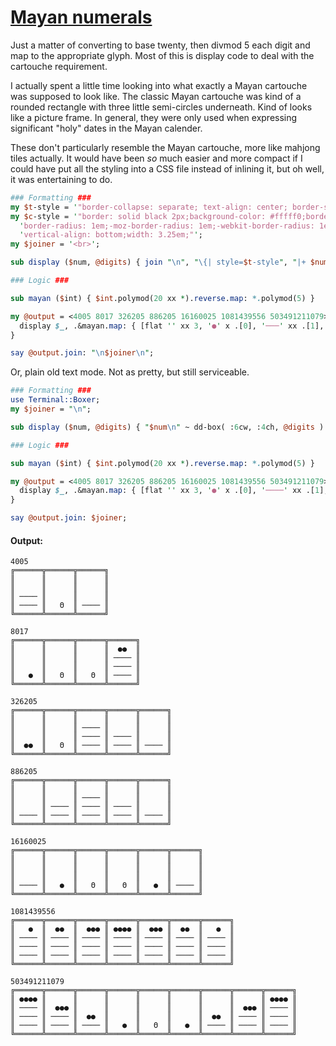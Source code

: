 [1]: https://rosettacode.org/wiki/Mayan_numerals

# [Mayan numerals][1]





Just a matter of converting to base twenty, then divmod 5 each digit and map to the appropriate glyph. Most of this is display code to deal with the cartouche requirement.



I actually spent a little time looking into what exactly a Mayan cartouche was supposed to look like. The classic Mayan cartouche was kind of a rounded rectangle with three little semi-circles underneath. Kind of looks like a picture frame. In general, they were only used when expressing significant "holy" dates in the Mayan calender.



These don't particularly resemble the Mayan cartouche, more like mahjong tiles actually. It would have been *so* much easier and more compact if I could have put all the styling into a CSS file instead of inlining it, but oh well, it was entertaining to do.

```perl
### Formatting ###
my $t-style = '"border-collapse: separate; text-align: center; border-spacing: 3px 0px;"';
my $c-style = '"border: solid black 2px;background-color: #fffff0;border-bottom: double 6px;'~
  'border-radius: 1em;-moz-border-radius: 1em;-webkit-border-radius: 1em;'~
  'vertical-align: bottom;width: 3.25em;"';
my $joiner = '<br>';

sub display ($num, @digits) { join "\n", "\{| style=$t-style", "|+ $num", '|-', (|@digits.map: {"| style=$c-style | $_"}), '|}' }

### Logic ###

sub mayan ($int) { $int.polymod(20 xx *).reverse.map: *.polymod(5) }

my @output = <4005 8017 326205 886205 16160025 1081439556 503491211079>.map: {
  display $_, .&mayan.map: { [flat '' xx 3, '●' x .[0], '───' xx .[1], ('Θ' if !.[0,1].sum)].tail(4).join: $joiner }
}

say @output.join: "\n$joiner\n";
```





































Or, plain old text mode. Not as pretty, but still serviceable.

```perl
### Formatting ###
use Terminal::Boxer;
my $joiner = "\n";

sub display ($num, @digits) { "$num\n" ~ dd-box( :6cw, :4ch, @digits ) }

### Logic ###

sub mayan ($int) { $int.polymod(20 xx *).reverse.map: *.polymod(5) }

my @output = <4005 8017 326205 886205 16160025 1081439556 503491211079>.map: {
  display $_, .&mayan.map: { [flat '' xx 3, '●' x .[0], '────' xx .[1], ('Θ' if !.[0,1].sum)].tail(4).join: $joiner }
}

say @output.join: $joiner;
```

#### Output:
```
4005
╔══════╦══════╦══════╗
║      ║      ║      ║
║      ║      ║      ║
║ ──── ║      ║      ║
║ ──── ║   Θ  ║ ──── ║
╚══════╩══════╩══════╝

8017
╔══════╦══════╦══════╦══════╗
║      ║      ║      ║  ●●  ║
║      ║      ║      ║ ──── ║
║      ║      ║      ║ ──── ║
║   ●  ║   Θ  ║   Θ  ║ ──── ║
╚══════╩══════╩══════╩══════╝

326205
╔══════╦══════╦══════╦══════╦══════╗
║      ║      ║      ║      ║      ║
║      ║      ║ ──── ║      ║      ║
║      ║      ║ ──── ║ ──── ║      ║
║  ●●  ║   Θ  ║ ──── ║ ──── ║ ──── ║
╚══════╩══════╩══════╩══════╩══════╝

886205
╔══════╦══════╦══════╦══════╦══════╗
║      ║      ║      ║      ║      ║
║      ║      ║ ──── ║      ║      ║
║      ║ ──── ║ ──── ║ ──── ║      ║
║ ──── ║ ──── ║ ──── ║ ──── ║ ──── ║
╚══════╩══════╩══════╩══════╩══════╝

16160025
╔══════╦══════╦══════╦══════╦══════╦══════╗
║      ║      ║      ║      ║      ║      ║
║      ║      ║      ║      ║      ║      ║
║      ║      ║      ║      ║      ║      ║
║ ──── ║   ●  ║   Θ  ║   Θ  ║   ●  ║ ──── ║
╚══════╩══════╩══════╩══════╩══════╩══════╝

1081439556
╔══════╦══════╦══════╦══════╦══════╦══════╦══════╗
║   ●  ║  ●●  ║  ●●● ║ ●●●● ║  ●●● ║  ●●  ║   ●  ║
║ ──── ║ ──── ║ ──── ║ ──── ║ ──── ║ ──── ║ ──── ║
║ ──── ║ ──── ║ ──── ║ ──── ║ ──── ║ ──── ║ ──── ║
║ ──── ║ ──── ║ ──── ║ ──── ║ ──── ║ ──── ║ ──── ║
╚══════╩══════╩══════╩══════╩══════╩══════╩══════╝

503491211079
╔══════╦══════╦══════╦══════╦══════╦══════╦══════╦══════╦══════╗
║ ●●●● ║      ║      ║      ║      ║      ║      ║      ║ ●●●● ║
║ ──── ║  ●●● ║      ║      ║      ║      ║      ║  ●●● ║ ──── ║
║ ──── ║ ──── ║  ●●  ║      ║      ║      ║  ●●  ║ ──── ║ ──── ║
║ ──── ║ ──── ║ ──── ║   ●  ║   Θ  ║   ●  ║ ──── ║ ──── ║ ──── ║
╚══════╩══════╩══════╩══════╩══════╩══════╩══════╩══════╩══════╝
```
